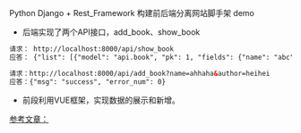 

Python Django + Rest_Framework 构建前后端分离网站脚手架 demo

* 后端实现了两个API接口，add_book、show_book

``` html
请求： http://localhost:8000/api/show_book
应答： {"list": [{"model": "api.book", "pk": 1, "fields": {"name": "abc", "author": "ABC", "add_date": "2021-01-29T09:46:41.324Z"}}, {"model": "api.book", "pk": 2, "fields": {"name": "iisfree'sbook", "author": "iisfree", "add_date": "2021-01-29T09:47:02.515Z"}}, {"model": "api.book", "pk": 3, "fields": {"name": "iisfree'sbook", "author": "iisfree2", "add_date": "2021-01-29T09:47:08.225Z"}}, {"model": "api.book", "pk": 4, "fields": {"name": "hellobook", "author": "hello", "add_date": "2021-01-29T09:47:28.546Z"}}], "msg": "success", "error_num": 0}

请求：http://localhost:8000/api/add_book?name=ahhaha&author=heihei
应答：{"msg": "success", "error_num": 0}
```

* 前段利用VUE框架，实现数据的展示和新增。

[参考文章：](https://cloud.tencent.com/developer/article/1576599)

